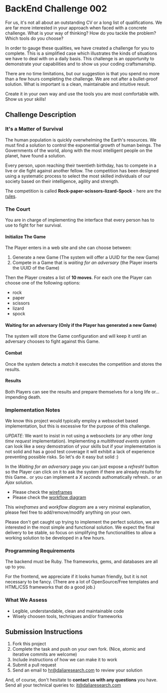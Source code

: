 # BackEnd Challenge 002

For us, it's not all about an outstanding CV or a long list of qualifications. We are far more interested in your approach when faced with a concrete challenge. What is your way of thinking? How do you tackle the problem? Which tools do you choose?

In order to gauge these qualities, we have created a challenge for you to complete. This is a simplified case which illustrates the kinds of situations we have to deal with on a daily basis.
This challenge is an opportunity to demonstrate your capabilities and to show us your coding craftsmanship.

There are no time limitations, but our suggestion is that you spend no more than a few hours completing the challenge.
We are not after a bullet-proof solution. What is important is a clean, maintainable and intuitive result.

Create it in your own way and use the tools you are most comfortable with. Show us your skills!

## Challenge Description

### It's a Matter of Survival

The human population is quickly overwhelming the Earth's resources. We must find a solution to control the exponential growth of human beings.
The Governments of the world, along with the most intelligent people on the planet, have found a solution.

Every person, upon reaching their twentieth birthday, has to compete in a live or die fight against another fellow.
The competition has been designed using a systematic process to select the most skilled individuals of our society based on their intelligence, agility and strength.

The competition is called **Rock-paper-scissors-lizard-Spock** - here are the [rules](http://en.wikipedia.org/wiki/Rock-paper-scissors-lizard-Spock).

### The Court

You are in charge of implementing the interface that every person has to use to fight for her survival.

#### Initialize The Game

The Player enters in a web site and she can choose between:

1. Generate a new Game (The system will offer a UUID for the new Game)
1. Compete in a Game that is _waiting for an adversary_ (the Player inserts the UUID of the Game)

Then the Player creates a list of **10 moves**. For each one the Player can choose one of the following options:

- rock
- paper
- scissors
- lizard
- spock

#### Waiting for an adversary (Only if the Player has generated a new Game)

The system will store the Game configuration and will keep it until an adversary chooses to fight against this Game.

#### Combat

Once the system detects a _match_ it executes the competition and stores the results.

#### Results

Both Players can see the results and prepare themselves for a long life or... impending death.

### Implementation Notes

We know this project would typically employ a websocket based implementation, but this is excessive for the purpose of this challenge.

_UPDATE_: We want to insist in not using a websockets (or any other _long time request_ implementation). Implementing a _multithread events system_ can look like a sexy demostration of your skills but if your implementation is not solid and has a good test coverage it will exhibit a lack of experience preventing possible risks. So let's do it easy but solid :)

In the _Waiting for an adversary_ page you can just expose a _refresh!_ button so the Player can click on it to ask the system if there are already results for this Game.. or you can implement a _X seconds_ authomatically refresh.. or an _Ajax_ solution.

- Please check the [wireframes](https://docs.google.com/drawings/d/1wM8Ex2zA7jUnGVicF8wqRLypkzr9QzdPCCZD1rhQhHQ/edit?usp=sharing)
- Please check the [workflow diagram](https://docs.google.com/drawings/d/12aS34CFiJHVNm0uGAIzMnD7_dqKdkvLxy0ytJkanysM/edit?usp=sharing)

This _wireframes_ and _workflow diagram_ are a very minimal explanation, please feel free to add/remove/modify anything on your own.

Please don't get caught up trying to implement the perfect solution, we are interested in the most simple and functional solution. We expect the final delivery to be stable, so focus on simplifying the functionalities to allow a working solution to be developed in a few hours.

### Programming Requirements

The backend must be Ruby. The frameworks, gems, and databases are all up to you.

For the frontend, we appreciate if it looks human friendly, but it is not necessary to be fancy. (There are a lot of OpenSource/Free templates and HTML/CSS frameworks that do a good job.)

### What We Assess

- Legible, understandable, clean and maintainable code
- Wisely choosen tools, techniques and/or frameworks

## Submission Instructions

1. Fork this project
1. Complete the task and push on your own fork. (Nice, atomic and iterative commits are welcome)
1. Include instructions of how we can make it to work
1. Submit a pull request
1. Send an email to hr@daliaresearch.com to review your solution

And, of course, don't hesitate to **contact us with any questions** you have. Send all your technical queries to: [it@daliaresearch.com](mailto:it@daliaresearch.com)
